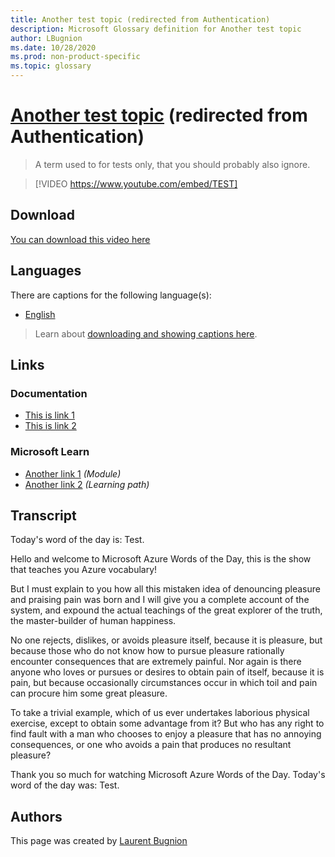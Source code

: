 ```yaml
---
title: Another test topic (redirected from Authentication)
description: Microsoft Glossary definition for Another test topic
author: LBugnion
ms.date: 10/28/2020
ms.prod: non-product-specific
ms.topic: glossary
---
```


# [Another test topic](/glossary/term/test/authentication) (redirected from Authentication)

> A term used to for tests only, that you should probably also ignore.

> [!VIDEO https://www.youtube.com/embed/TEST]

## Download

[You can download this video here](https://msglossarystore.blob.core.windows.net/videos/test.en.mp4)

## Languages

There are captions for the following language(s):

- [English](https://msglossarystore.blob.core.windows.net/captions/test.en.en.srt)

> Learn about [downloading and showing captions here](/glossary/captions).

## Links

### Documentation

- [This is link 1](http://gslb.ch)
- [This is link 2](http://gslb.ch)

### Microsoft Learn

- [Another link 1](http://gslb.ch) *(Module)*
- [Another link 2](http://gslb.ch) *(Learning path)*

## Transcript

Today's word of the day is: Test.

Hello and welcome to Microsoft Azure Words of the Day, this is the show that teaches you Azure vocabulary!

But I must explain to you how all this mistaken idea of denouncing pleasure and praising pain was born and I will give you a complete account of the system, and expound the actual teachings of the great explorer of the truth, the master-builder of human happiness.

No one rejects, dislikes, or avoids pleasure itself, because it is pleasure, but because those who do not know how to pursue pleasure rationally encounter consequences that are extremely painful. Nor again is there anyone who loves or pursues or desires to obtain pain of itself, because it is pain, but because occasionally circumstances occur in which toil and pain can procure him some great pleasure.

To take a trivial example, which of us ever undertakes laborious physical exercise, except to obtain some advantage from it? But who has any right to find fault with a man who chooses to enjoy a pleasure that has no annoying consequences, or one who avoids a pain that produces no resultant pleasure?

Thank you so much for watching Microsoft Azure Words of the Day. Today's word of the day was: Test.

## Authors

This page was created by [Laurent Bugnion](http://twitter.com/@LBugnion)
